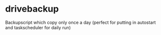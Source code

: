 drivebackup
===========

Backupscript which copy only once a day (perfect for putting in autostart and taskscheduler for daily run)

